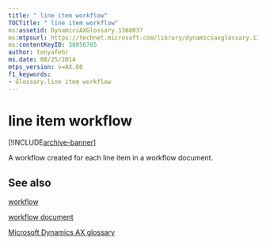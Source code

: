 ```yaml
---
title: " line item workflow"
TOCTitle: " line item workflow"
ms:assetid: DynamicsAXGlossary.1368037
ms:mtpsurl: https://technet.microsoft.com/library/dynamicsaxglossary.1368037(v=AX.60)
ms:contentKeyID: 36056765
author: tonyafehr
ms.date: 08/25/2014
mtps_version: v=AX.60
f1_keywords:
- Glossary.line item workflow
---
```


# line item workflow


[!INCLUDE[archive-banner](includes/archive-banner.md)]

A workflow created for each line item in a workflow document.

## See also

[workflow](workflow.md)

[workflow document](workflow-document.md)

[Microsoft Dynamics AX glossary](glossary/microsoft-dynamics-ax-glossary.md)

  


